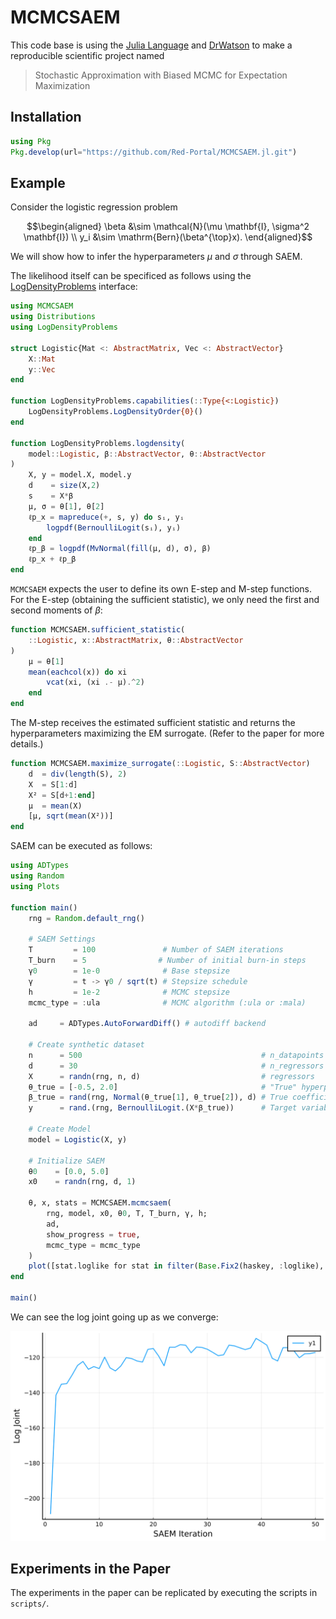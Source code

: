 
# MCMCSAEM

This code base is using the [Julia Language](https://julialang.org/) and
[DrWatson](https://juliadynamics.github.io/DrWatson.jl/stable/)
to make a reproducible scientific project named
> Stochastic Approximation with Biased MCMC for Expectation Maximization

## Installation

```julia
using Pkg
Pkg.develop(url="https://github.com/Red-Portal/MCMCSAEM.jl.git")
```

## Example
Consider the logistic regression problem
```math
\begin{aligned}
    \beta &\sim \mathcal{N}(\mu \mathbf{I}, \sigma^2 \mathbf{I}) \\
    y_i   &\sim \mathrm{Bern}(\beta^{\top}x).
\end{aligned}
```
We will show how to infer the hyperparameters $\mu$ and $\sigma$ through SAEM.

The likelihood itself can be specificed as follows using the [LogDensityProblems](https://github.com/tpapp/LogDensityProblems.jl) interface:
```julia
using MCMCSAEM
using Distributions
using LogDensityProblems

struct Logistic{Mat <: AbstractMatrix, Vec <: AbstractVector}
    X::Mat
    y::Vec
end

function LogDensityProblems.capabilities(::Type{<:Logistic})
    LogDensityProblems.LogDensityOrder{0}()
end

function LogDensityProblems.logdensity(
    model::Logistic, β::AbstractVector, θ::AbstractVector
)
    X, y = model.X, model.y
    d    = size(X,2)
    s    = X*β   
    μ, σ = θ[1], θ[2]
    ℓp_x = mapreduce(+, s, y) do sᵢ, yᵢ
        logpdf(BernoulliLogit(sᵢ), yᵢ)
    end
    ℓp_β = logpdf(MvNormal(fill(μ, d), σ), β)
    ℓp_x + ℓp_β
end
```

`MCMCSAEM` expects the user to define its own E-step and M-step functions.
For the E-step (obtaining the sufficient statistic), we only need the first and second moments of $\beta$:
```julia
function MCMCSAEM.sufficient_statistic(
	::Logistic, x::AbstractMatrix, θ::AbstractVector
)
 	μ = θ[1]
    mean(eachcol(x)) do xi
        vcat(xi, (xi .- μ).^2)
    end
end
```

The M-step receives the estimated sufficient statistic and returns the hyperparameters maximizing the EM surrogate. (Refer to the paper for more details.)
```julia
function MCMCSAEM.maximize_surrogate(::Logistic, S::AbstractVector)
    d  = div(length(S), 2)
    X  = S[1:d]
    X² = S[d+1:end]
    μ  = mean(X)
    [μ, sqrt(mean(X²))]
end
```

SAEM can be executed as follows:
```julia
using ADTypes
using Random
using Plots

function main()
    rng = Random.default_rng()

    # SAEM Settings
    T         = 100               # Number of SAEM iterations
    T_burn    = 5                # Number of initial burn-in steps
    γ0        = 1e-0              # Base stepsize
    γ         = t -> γ0 / sqrt(t) # Stepsize schedule
    h         = 1e-2              # MCMC stepsize
    mcmc_type = :ula              # MCMC algorithm (:ula or :mala)

    ad     = ADTypes.AutoForwardDiff() # autodiff backend

    # Create synthetic dataset
    n      = 500                                        # n_datapoints
    d      = 30                                         # n_regressors
    X      = randn(rng, n, d)                           # regressors
    θ_true = [-0.5, 2.0]                                # "True" hyperparameters
    β_true = rand(rng, Normal(θ_true[1], θ_true[2]), d) # True coefficients
    y      = rand.(rng, BernoulliLogit.(X*β_true))      # Target variables
    
    # Create Model
    model = Logistic(X, y)

    # Initialize SAEM
    θ0    = [0.0, 5.0]
    x0    = randn(rng, d, 1)

    θ, x, stats = MCMCSAEM.mcmcsaem(
        rng, model, x0, θ0, T, T_burn, γ, h;
        ad, 
        show_progress = true, 
        mcmc_type = mcmc_type
    )
    plot([stat.loglike for stat in filter(Base.Fix2(haskey, :loglike), stats)], xlabel="SAEM Iteration", ylabel="Log Joint")
end

main()
```

We can see the log joint going up as we converge:

![logisticlogjoint](logistic_example.svg)

## Experiments in the Paper
The experiments in the paper can be replicated by executing the scripts in `scripts/`.
